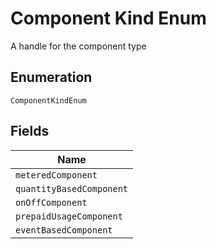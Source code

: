 
# Component Kind Enum

A handle for the component type

## Enumeration

`ComponentKindEnum`

## Fields

| Name |
|  --- |
| `meteredComponent` |
| `quantityBasedComponent` |
| `onOffComponent` |
| `prepaidUsageComponent` |
| `eventBasedComponent` |

